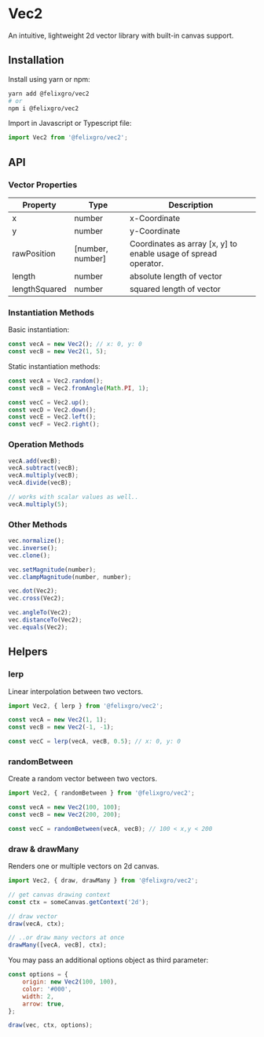 # Vec2

An intuitive, lightweight 2d vector library with built-in canvas support.

## Installation

Install using yarn or npm:

```bash
yarn add @felixgro/vec2
# or
npm i @felixgro/vec2
```

Import in Javascript or Typescript file:

```javascript
import Vec2 from '@felixgro/vec2';
```

## API

### Vector Properties

| Property      | Type             | Description                                                     |
| ------------- | ---------------- | --------------------------------------------------------------- |
| x             | number           | x-Coordinate                                                    |
| y             | number           | y-Coordinate                                                    |
| rawPosition   | [number, number] | Coordinates as array [x, y] to enable usage of spread operator. |
| length        | number           | absolute length of vector                                       |
| lengthSquared | number           | squared length of vector                                        |

### Instantiation Methods

Basic instantiation:

```javascript
const vecA = new Vec2(); // x: 0, y: 0
const vecB = new Vec2(1, 5);
```

Static instantiation methods:

```javascript
const vecA = Vec2.random();
const vecB = Vec2.fromAngle(Math.PI, 1);

const vecC = Vec2.up();
const vecD = Vec2.down();
const vecE = Vec2.left();
const vecF = Vec2.right();
```

### Operation Methods

```javascript
vecA.add(vecB);
vecA.subtract(vecB);
vecA.multiply(vecB);
vecA.divide(vecB);

// works with scalar values as well..
vecA.multiply(5);
```

### Other Methods

```javascript
vec.normalize();
vec.inverse();
vec.clone();

vec.setMagnitude(number);
vec.clampMagnitude(number, number);

vec.dot(Vec2);
vec.cross(Vec2);

vec.angleTo(Vec2);
vec.distanceTo(Vec2);
vec.equals(Vec2);
```

## Helpers

### lerp

Linear interpolation between two vectors.

```javascript
import Vec2, { lerp } from '@felixgro/vec2';

const vecA = new Vec2(1, 1);
const vecB = new Vec2(-1, -1);

const vecC = lerp(vecA, vecB, 0.5); // x: 0, y: 0
```

### randomBetween

Create a random vector between two vectors.

```javascript
import Vec2, { randomBetween } from '@felixgro/vec2';

const vecA = new Vec2(100, 100);
const vecB = new Vec2(200, 200);

const vecC = randomBetween(vecA, vecB); // 100 < x,y < 200
```

### draw & drawMany

Renders one or multiple vectors on 2d canvas.

```javascript
import Vec2, { draw, drawMany } from '@felixgro/vec2';

// get canvas drawing context
const ctx = someCanvas.getContext('2d');

// draw vector
draw(vecA, ctx);

// ..or draw many vectors at once
drawMany([vecA, vecB], ctx);
```

You may pass an additional options object as third parameter:

```javascript
const options = {
	origin: new Vec2(100, 100),
	color: '#000',
	width: 2,
	arrow: true,
};

draw(vec, ctx, options);
```
